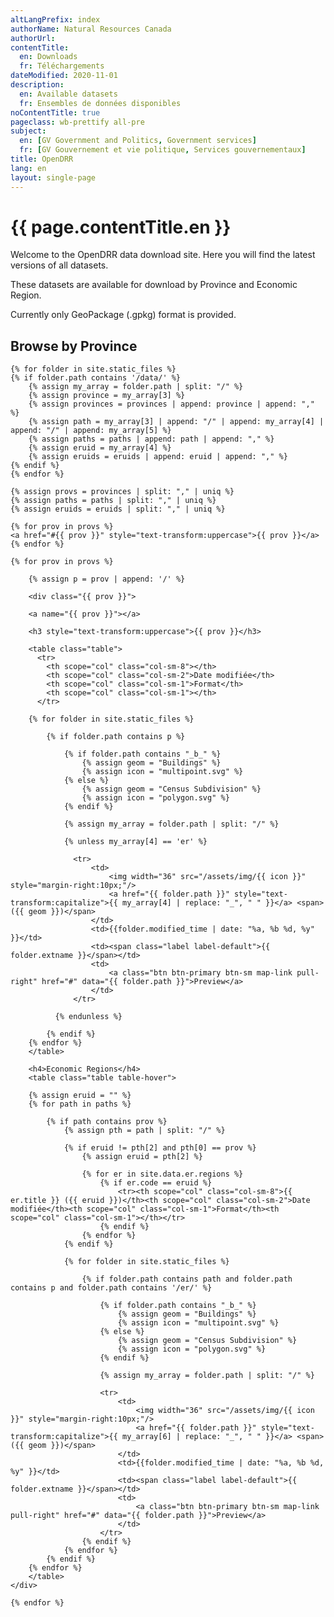 ```yaml
---
altLangPrefix: index
authorName: Natural Resources Canada
authorUrl:
contentTitle:
  en: Downloads
  fr: Téléchargements
dateModified: 2020-11-01
description:
  en: Available datasets
  fr: Ensembles de données disponibles
noContentTitle: true
pageclass: wb-prettify all-pre
subject:
  en: [GV Government and Politics, Government services]
  fr: [GV Gouvernement et vie politique, Services gouvernementaux]
title: OpenDRR
lang: en
layout: single-page
---
```

# {{ page.contentTitle.en }}

Welcome to the OpenDRR data download site. Here you will find the latest versions of all datasets.

These datasets are available for download by Province and Economic Region.

Currently only GeoPackage (.gpkg) format is provided.

## Browse by Province

<section>

    {% for folder in site.static_files %}
    {% if folder.path contains '/data/' %}
        {% assign my_array = folder.path | split: "/" %}
        {% assign province = my_array[3] %}
        {% assign provinces = provinces | append: province | append: "," %}
        {% assign path = my_array[3] | append: "/" | append: my_array[4] | append: "/" | append: my_array[5] %}
        {% assign paths = paths | append: path | append: "," %}
        {% assign eruid = my_array[4] %}
        {% assign eruids = eruids | append: eruid | append: "," %}
    {% endif %}
    {% endfor %}
    
    {% assign provs = provinces | split: "," | uniq %}
    {% assign paths = paths | split: "," | uniq %}
    {% assign eruids = eruids | split: "," | uniq %}

    {% for prov in provs %}
    <a href="#{{ prov }}" style="text-transform:uppercase">{{ prov }}</a> 
    {% endfor %}
    
    {% for prov in provs %}

        {% assign p = prov | append: '/' %}
        
        <div class="{{ prov }}">

        <a name="{{ prov }}"></a>

        <h3 style="text-transform:uppercase">{{ prov }}</h3>

        <table class="table">
          <tr>
            <th scope="col" class="col-sm-8"></th>
            <th scope="col" class="col-sm-2">Date modifiée</th>
            <th scope="col" class="col-sm-1">Format</th>
            <th scope="col" class="col-sm-1"></th>
          </tr>
        
        {% for folder in site.static_files %}

            {% if folder.path contains p %}

                {% if folder.path contains "_b_" %}
                    {% assign geom = "Buildings" %}
                    {% assign icon = "multipoint.svg" %}
                {% else %}
                    {% assign geom = "Census Subdivision" %}
                    {% assign icon = "polygon.svg" %}
                {% endif %}

                {% assign my_array = folder.path | split: "/" %}

                {% unless my_array[4] == 'er' %}

                  <tr>
                      <td>
                          <img width="36" src="/assets/img/{{ icon }}" style="margin-right:10px;"/>
                          <a href="{{ folder.path }}" style="text-transform:capitalize">{{ my_array[4] | replace: "_", " " }}</a> <span>({{ geom }})</span>
                      </td>
                      <td>{{folder.modified_time | date: "%a, %b %d, %y" }}</td>
                      <td><span class="label label-default">{{ folder.extname }}</span></td>
                      <td>
                          <a class="btn btn-primary btn-sm map-link pull-right" href="#" data="{{ folder.path }}">Preview</a>
                      </td>
                  </tr>

              {% endunless %}

            {% endif %}
        {% endfor %}
        </table>

        <h4>Economic Regions</h4>
        <table class="table table-hover">

        {% assign eruid = "" %}
        {% for path in paths %}

            {% if path contains prov %}
                {% assign pth = path | split: "/" %}

                {% if eruid != pth[2] and pth[0] == prov %}
                    {% assign eruid = pth[2] %}

                    {% for er in site.data.er.regions %}
                        {% if er.code == eruid %}
                            <tr><th scope="col" class="col-sm-8">{{ er.title }} ({{ eruid }})</th><th scope="col" class="col-sm-2">Date modifiée</th><th scope="col" class="col-sm-1">Format</th><th scope="col" class="col-sm-1"></th></tr>
                        {% endif %}
                    {% endfor %}
                {% endif %}
            
                {% for folder in site.static_files %}

                    {% if folder.path contains path and folder.path contains p and folder.path contains '/er/' %}

                        {% if folder.path contains "_b_" %}
                            {% assign geom = "Buildings" %}
                            {% assign icon = "multipoint.svg" %}
                        {% else %}
                            {% assign geom = "Census Subdivision" %}
                            {% assign icon = "polygon.svg" %}
                        {% endif %}

                        {% assign my_array = folder.path | split: "/" %}
                        
                        <tr>
                            <td>
                                <img width="36" src="/assets/img/{{ icon }}" style="margin-right:10px;"/>
                                <a href="{{ folder.path }}" style="text-transform:capitalize">{{ my_array[6] | replace: "_", " " }}</a> <span>({{ geom }})</span>
                            </td>
                            <td>{{folder.modified_time | date: "%a, %b %d, %y" }}</td>
                            <td><span class="label label-default">{{ folder.extname }}</span></td>
                            <td>
                                <a class="btn btn-primary btn-sm map-link pull-right" href="#" data="{{ folder.path }}">Preview</a>
                            </td>
                        </tr>
                    {% endif %}
                {% endfor %}
            {% endif %}
        {% endfor %}
        </table>
    </div>
    
    {% endfor %}

</section>